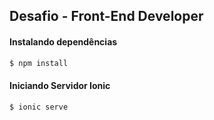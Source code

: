 ## Desafio - Front-End Developer


#### Instalando dependências
```sh
$ npm install
```

#### Iniciando Servidor Ionic
```sh
$ ionic serve
```
